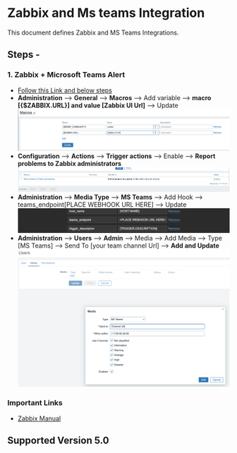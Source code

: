 

# Zabbix and Ms teams Integration

This document defines Zabbix and MS Teams Integrations.

## Steps -

### 1. Zabbix + Microsoft Teams Alert

* [Follow this Link and below steps](https://www.zabbix.com/integrations/msteams)
* **Administration** --> **General** --> **Macros** --> Add variable --> **macro [{$ZABBIX.URL}] and value [Zabbix UI Url]** --> Update
![Macros](https://github.com/Shubhamjain6197/zabbix-Ms-teams-integration/blob/main/img/custom-macros.png)
* **Configuration** --> **Actions** --> **Trigger actions** --> Enable --> **Report problems to Zabbix administrators**
![Enable Admin Alerting](https://github.com/Shubhamjain6197/zabbix-Ms-teams-integration/blob/main/img/enable-admin-alerting.png)
* **Administration** --> **Media Type** --> **MS Teams** --> Add Hook --> teams_endpoint[PLACE WEBHOOK URL HERE] --> Update
![Web Hook](https://github.com/Shubhamjain6197/zabbix-Ms-teams-integration/blob/main/img/web-hook.png)
* **Administration** --> **Users** --> **Admin** --> Media --> Add Media --> Type [MS Teams] --> Send To [your team channel Url] --> **Add and Update**
![Add Media](https://github.com/Shubhamjain6197/zabbix-Ms-teams-integration/blob/main/img/custom-add-media.png)

### Important Links

* [Zabbix Manual](https://www.zabbix.com/documentation/current/manual)

## Supported Version 5.0
